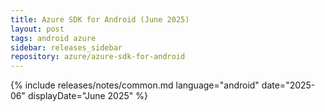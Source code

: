 ```yaml
---
title: Azure SDK for Android (June 2025)
layout: post
tags: android azure
sidebar: releases_sidebar
repository: azure/azure-sdk-for-android
---
```

{% include releases/notes/common.md language="android" date="2025-06" displayDate="June 2025" %}